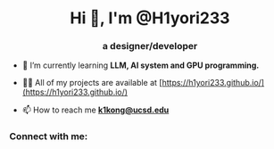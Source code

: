 <h1 align="center">Hi 👋, I'm @H1yori233</h1>
<h3 align="center">a designer/developer</h3>

- 🌱 I’m currently learning **LLM, AI system and GPU programming.**

- 👨‍💻 All of my projects are available at [https://h1yori233.github.io/](https://h1yori233.github.io/)

- 📫 How to reach me **k1kong@ucsd.edu**

<h3 align="left">Connect with me:</h3>
<p align="left">
</p>
